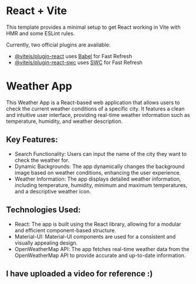 # React + Vite

This template provides a minimal setup to get React working in Vite with HMR and some ESLint rules.

Currently, two official plugins are available:

- [@vitejs/plugin-react](https://github.com/vitejs/vite-plugin-react/blob/main/packages/plugin-react/README.md) uses [Babel](https://babeljs.io/) for Fast Refresh
- [@vitejs/plugin-react-swc](https://github.com/vitejs/vite-plugin-react-swc) uses [SWC](https://swc.rs/) for Fast Refresh


# Weather App
This Weather App is a React-based web application that allows users to check the current weather conditions of a specific city. It features a clean and intuitive user interface, providing real-time weather information such as temperature, humidity, and weather description.

## Key Features:
- Search Functionality: Users can input the name of the city they want to check the weather for.
- Dynamic Backgrounds: The app dynamically changes the background image based on weather conditions, enhancing the user experience.
- Weather Information: The app displays detailed weather information, including temperature, humidity, minimum and maximum temperatures, and a descriptive weather icon.

## Technologies Used:

- React: The app is built using the React library, allowing for a modular and efficient component-based structure.
- Material-UI: Material-UI components are used for a consistent and visually appealing design.
- OpenWeatherMap API: The app fetches real-time weather data from the OpenWeatherMap API to provide accurate and up-to-date information.

## I have uploaded a video for reference :)
